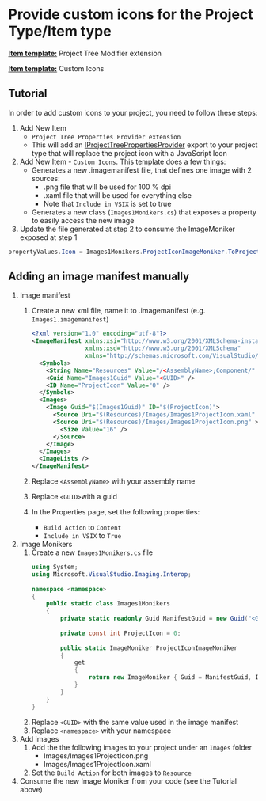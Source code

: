 Provide custom icons for the Project Type/Item type
===================================================
**[Item template:](../extensibility/project_item_templates.md)** Project Tree Modifier extension

**[Item template:](../extensibility/project_item_templates.md)** Custom Icons

## Tutorial
In order to add custom icons to your project, you need to follow these steps:

1. Add New Item
   - `Project Tree Properties Provider extension`
   - This will add an [IProjectTreePropertiesProvider](../extensibility/IProjectTreePropertiesProvider.md) export to your project type that will replace the project icon with a JavaScript Icon
2. Add New Item - `Custom Icons`. This template does a few things:
   - Generates a new .imagemanifest file, that defines one image with 2 sources:
     - .png file that will be used for 100 % dpi
     - .xaml file that will be used for everything else
     - Note that `Include in VSIX` is set to true
   - Generates a new class (`Images1Monikers.cs`) that exposes a property to easily access the new image
3. Update the file generated at step 2 to consume the ImageMoniker exposed at step 1

```csharp
propertyValues.Icon = Images1Monikers.ProjectIconImageMoniker.ToProjectSystemType();
```

## Adding an image manifest manually
1. Image manifest
   1. Create a new xml file, name it to .imagemanifest (e.g. `Images1.imagemanifest`)
  
      ```xml
      <?xml version="1.0" encoding="utf-8"?>
      <ImageManifest xmlns:xsi="http://www.w3.org/2001/XMLSchema-instance"
                     xmlns:xsd="http://www.w3.org/2001/XMLSchema"
                     xmlns="http://schemas.microsoft.com/VisualStudio/ImageManifestSchema/2014">
        <Symbols>
          <String Name="Resources" Value="/<AssemblyName>;Component/" />
          <Guid Name="Images1Guid" Value="<GUID>" />
          <ID Name="ProjectIcon" Value="0" />
        </Symbols>
        <Images>
          <Image Guid="$(Images1Guid)" ID="$(ProjectIcon)">
            <Source Uri="$(Resources)/Images/Images1ProjectIcon.xaml" />
            <Source Uri="$(Resources)/Images/Images1ProjectIcon.png" >
              <Size Value="16" />
            </Source>  
          </Image>
        </Images>
        <ImageLists />
      </ImageManifest>
      ```
   2. Replace `<AssemblyName>` with your assembly name 
   3. Replace `<GUID>`with a guid
   3. In the Properties page, set the following properties:
      - `Build Action` to `Content`
      - `Include in VSIX` to `True`
2. Image Monikers
   1. Create a new `Images1Monikers.cs` file
      ```csharp
      using System;
      using Microsoft.VisualStudio.Imaging.Interop;
    
      namespace <namespace>
      {
          public static class Images1Monikers
          {
              private static readonly Guid ManifestGuid = new Guid("<GUID>");
    
              private const int ProjectIcon = 0;
    
              public static ImageMoniker ProjectIconImageMoniker
              {
                  get
                  {
                      return new ImageMoniker { Guid = ManifestGuid, Id = ProjectIcon };
                  }
              }
          }
      }
      ```
   2. Replace `<GUID>` with the same value used in the image manifest
   3. Replace `<namespace>` with your namespace
3. Add images
   1. Add the the following images to your project under an `Images` folder
      - Images/Images1ProjectIcon.png
      - Images/Images1ProjectIcon.xaml
   2. Set the `Build Action` for both images to `Resource`
4. Consume the new Image Moniker from your code (see the Tutorial above)
